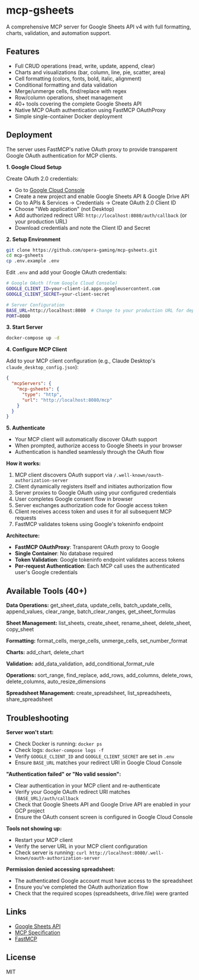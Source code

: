 # mcp-gsheets

A comprehensive MCP server for Google Sheets API v4 with full formatting, charts, validation, and automation support.

## Features

- Full CRUD operations (read, write, update, append, clear)
- Charts and visualizations (bar, column, line, pie, scatter, area)
- Cell formatting (colors, fonts, bold, italic, alignment)
- Conditional formatting and data validation
- Merge/unmerge cells, find/replace with regex
- Row/column operations, sheet management
- 40+ tools covering the complete Google Sheets API
- Native MCP OAuth authentication using FastMCP OAuthProxy
- Simple single-container Docker deployment

## Deployment

The server uses FastMCP's native OAuth proxy to provide transparent Google OAuth authentication for MCP clients.

**1. Google Cloud Setup**

Create OAuth 2.0 credentials:

- Go to [Google Cloud Console](https://console.cloud.google.com/)
- Create a new project and enable Google Sheets API & Google Drive API
- Go to APIs & Services → Credentials → Create OAuth 2.0 Client ID
- Choose "Web application" (not Desktop)
- Add authorized redirect URI: `http://localhost:8080/auth/callback` (or your production URL)
- Download credentials and note the Client ID and Secret

**2. Setup Environment**

```bash
git clone https://github.com/opera-gaming/mcp-gsheets.git
cd mcp-gsheets
cp .env.example .env
```

Edit `.env` and add your Google OAuth credentials:

```bash
# Google OAuth (from Google Cloud Console)
GOOGLE_CLIENT_ID=your-client-id.apps.googleusercontent.com
GOOGLE_CLIENT_SECRET=your-client-secret

# Server Configuration
BASE_URL=http://localhost:8080  # Change to your production URL for deployment
PORT=8080
```

**3. Start Server**

```bash
docker-compose up -d
```

**4. Configure MCP Client**

Add to your MCP client configuration (e.g., Claude Desktop's `claude_desktop_config.json`):

```json
{
  "mcpServers": {
    "mcp-gsheets": {
      "type": "http",
      "url": "http://localhost:8080/mcp"
    }
  }
}
```

**5. Authenticate**

- Your MCP client will automatically discover OAuth support
- When prompted, authorize access to Google Sheets in your browser
- Authentication is handled seamlessly through the OAuth flow

**How it works:**

1. MCP client discovers OAuth support via `/.well-known/oauth-authorization-server`
2. Client dynamically registers itself and initiates authorization flow
3. Server proxies to Google OAuth using your configured credentials
4. User completes Google consent flow in browser
5. Server exchanges authorization code for Google access token
6. Client receives access token and uses it for all subsequent MCP requests
7. FastMCP validates tokens using Google's tokeninfo endpoint

**Architecture:**

- **FastMCP OAuthProxy**: Transparent OAuth proxy to Google
- **Single Container**: No database required
- **Token Validation**: Google tokeninfo endpoint validates access tokens
- **Per-request Authentication**: Each MCP call uses the authenticated user's Google credentials

## Available Tools (40+)

**Data Operations:** get_sheet_data, update_cells, batch_update_cells, append_values, clear_range, batch_clear_ranges, get_sheet_formulas

**Sheet Management:** list_sheets, create_sheet, rename_sheet, delete_sheet, copy_sheet

**Formatting:** format_cells, merge_cells, unmerge_cells, set_number_format

**Charts:** add_chart, delete_chart

**Validation:** add_data_validation, add_conditional_format_rule

**Operations:** sort_range, find_replace, add_rows, add_columns, delete_rows, delete_columns, auto_resize_dimensions

**Spreadsheet Management:** create_spreadsheet, list_spreadsheets, share_spreadsheet

## Troubleshooting

**Server won't start:**

- Check Docker is running: `docker ps`
- Check logs: `docker-compose logs -f`
- Verify `GOOGLE_CLIENT_ID` and `GOOGLE_CLIENT_SECRET` are set in `.env`
- Ensure `BASE_URL` matches your redirect URI in Google Cloud Console

**"Authentication failed" or "No valid session":**

- Clear authentication in your MCP client and re-authenticate
- Verify your Google OAuth redirect URI matches `{BASE_URL}/auth/callback`
- Check that Google Sheets API and Google Drive API are enabled in your GCP project
- Ensure the OAuth consent screen is configured in Google Cloud Console

**Tools not showing up:**

- Restart your MCP client
- Verify the server URL in your MCP client configuration
- Check server is running: `curl http://localhost:8080/.well-known/oauth-authorization-server`

**Permission denied accessing spreadsheet:**

- The authenticated Google account must have access to the spreadsheet
- Ensure you've completed the OAuth authorization flow
- Check that the required scopes (spreadsheets, drive.file) were granted

## Links

- [Google Sheets API](https://developers.google.com/sheets/api)
- [MCP Specification](https://modelcontextprotocol.io)
- [FastMCP](https://gofastmcp.com)

## License

MIT
